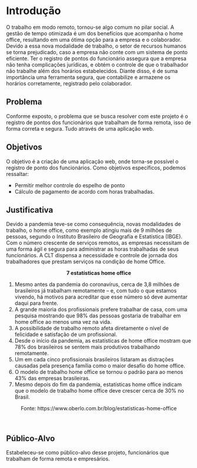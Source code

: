 # Introdução

O trabalho em modo remoto, tornou-se algo comum no pilar social. A gestão de tempo otimizada é um dos benefícios que acompanha o  home office, resultando em uma ótima opção para a empresa e o colaborador.
  Devido a essa nova modalidade de trabalho, o setor de recursos humanos se torna prejudicado, caso a empresa não conte com um sistema de ponto eficiente. Ter o registro de pontos do funcionário assegura que a empresa não tenha complicações jurídicas, e obtém o controle de que o trabalhador não trabalhe além dos horários estabelecidos.
  Diante disso, é de suma importância uma ferramenta segura, que contabilize e armazene os horários corretamente, registrado pelo colaborador.

## Problema
Conforme exposto, o problema que se busca resolver com este projeto é o registro de pontos dos funcionários que trabalham de forma remota, isso de forma correta e segura. Tudo através de uma aplicação web.


## Objetivos
O objetivo é a criação de uma aplicação web, onde torna-se possível o registro de ponto dos funcionários. Como objetivos específicos, podemos ressaltar:
<ul type="square">
  <li>Permitir melhor controle do espelho de ponto</li>
  <li>Cálculo de pagamento de acordo com horas trabalhadas.</li>
  </ul>


## Justificativa
Devido a pandemia teve-se como consequência, novas modalidades de trabalho, o home office, como exemplo atingiu mais de 9 milhões de pessoas, segundo o Instituto Brasileiro de Geografia e Estatística (IBGE). Com o número crescente de serviços remotos, as empresas necessitam de uma forma ágil e segura para administrar as horas trabalhadas de seus funcionários. A CLT dispensa a necessidade e controle de jornada dos trabalhadores que prestam serviços na condição de home Office.
 **<p align = "center"> 7 estatísticas home office</p>** 
 <ol>
<li>  Mesmo antes da pandemia do coronavírus, cerca de 3,8 milhões de brasileiros já trabalham remotamente – e, com tudo o que estamos vivendo, há motivos para acreditar que esse número só deve aumentar daqui para frente.</li>
<li>  A grande maioria dos profissionais prefere trabalhar de casa, com uma pesquisa mostrando que 98% das pessoas gostaria de trabalhar em home office ao menos uma vez na vida.</li>
<li>  A possibilidade de trabalho remoto afeta diretamente o nível de felicidade e satisfação de um profissional.</li>
<li>  Desde o início da pandemia, as estatísticas de home office mostram que 78% dos brasileiros se sentem mais produtivos trabalhando remotamente.</li>
<li>  Um em cada cinco profissionais brasileiros listaram as distrações causadas pela presença família como o maior desafio do home office.</li>
<li>  O modelo de trabalho home office se tornou o padrão para ao menos 43% das empresas brasileiras.</li>
<li>  Mesmo depois do fim da pandemia, estatísticas home office indicam que o modelo de trabalho home office deve crescer cerca de 30% no Brasil.</li>
  </ol>
<p align = "center">Fonte: https://www.oberlo.com.br/blog/estatisticas-home-office</p>  
<br>


## Público-Alvo

Estabeleceu-se como público-alvo desse projeto, funcionários que trabalham de forma remota e empresários.



